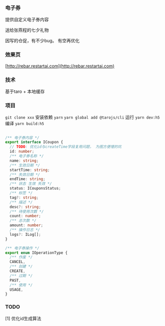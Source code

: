 ### 电子券

提供自定义电子券内容

送给张燕程的七夕礼物


因写的仓促，有不少bug。 有空再优化

### 效果页

[http://rebar.restartai.com](http://rebar.restartai.com)

### 技术

基于taro + 本地缓存

### 项目
`git clone xxx`
安装依赖
`yarn`
`yarn global add @tarojs/cli`
运行
`yarn dev:h5`
编译
`yarn build:h5`

## 
```ts
/** 电子券内容 */
export interface ICoupon {
  // TODO: 优化id与createTime字段复用问题， 为图方便埋的坑
  id: number;
  /** 电子券名称 */
  name: string;
  /** 生效日期 */
  startTime: string;
  /** 失效日期 */
  endTime: string;
  /** 状态 生效 失效 */
  status: ICouponsStatus;
  /** 标签 */
  tag?: string;
  /** 描述 */
  desc?: string;
  /** 待使用次数 */
  count: number;
  /** 总次数 */
  amount: number;
  /** 操作日志 */
  logs?: ILog[];
}

/** 电子券操作 */
export enum IOperationType {
  /** 作废 */
  CANCEL,
  /** 创建 */
  CREATE,
  /** 过期 */
  PAST,
  /** 使用 */
  USAGE,
}

```

### TODO
[1] 优化id生成算法

